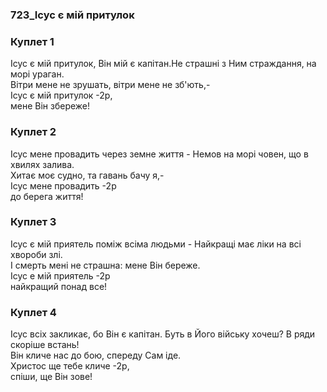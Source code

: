 ### 723_Ісус є мій притулок
### Куплет 1
Ісус є мій притулок, Він мій є капітан.Не страшні з Ним страждання, на морі ураган.<br/>Вітри мене не зрушать, вітри мене не зб'ють,-<br/>Ісус є мій притулок -2р,<br/>мене Він збереже!
### Куплет 2
Ісус мене провадить через земне життя - Немов на морі човен, що в хвилях залива.<br/>Хитає моє судно, та гавань бачу я,-<br/>Ісус мене провадить -2р<br/>до берега життя!
### Куплет 3
Ісус є мій приятель поміж всіма людьми - Найкращі має ліки на всі хвороби злі. <br/>І смерть мені не страшна: мене Він береже.<br/>Ісус е мій приятель -2р<br/>найкращий понад все!
### Куплет 4
Ісус всіх закликає, бо Він є капітан. Буть в Його війську хочеш? В ряди скоріше встань! <br/>Він кличе нас до бою, спереду Сам іде.<br/>Христос ще тебе кличе -2р,<br/>спіши, ще Він зове!
